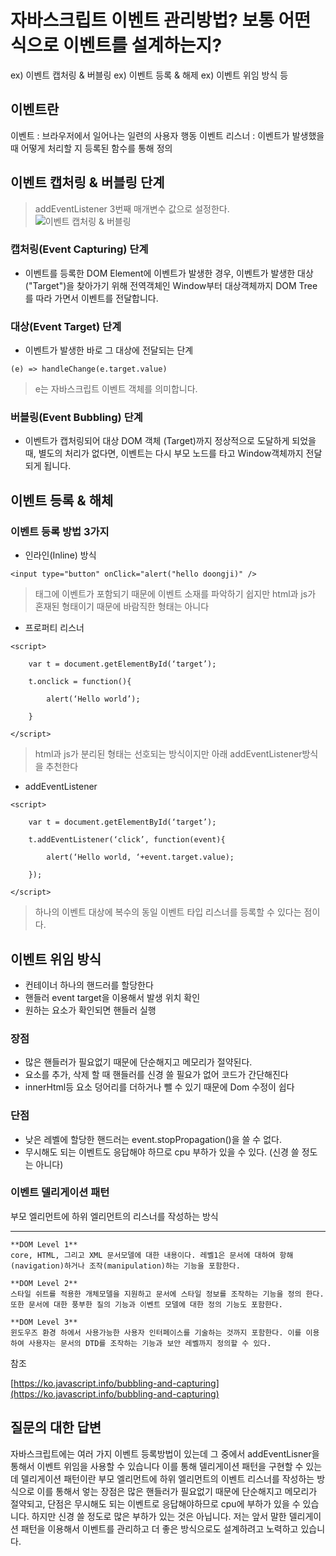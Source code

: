 # 자바스크립트 이벤트 관리방법? 보통 어떤 식으로 이벤트를 설계하는지?

ex) 이벤트 캡처링 & 버블링
ex) 이벤트 등록 & 해제
ex) 이벤트 위임 방식 등

## 이벤트란

이벤트 : 브라우저에서 일어나는 일련의 사용자 행동
이벤트 리스너 : 이벤트가 발생했을 때 어떻게 처리할 지 등록된 함수를 통해 정의

## 이벤트 캡처링 & 버블링 단계

> addEventListener 3번째 매개변수 값으로 설정한다.
> ![이벤트 캡처링 & 버블링](https://miro.medium.com/max/664/1*DGinZ3yza-ZZBrhffBLjRQ.png)

### 캡처링(Event Capturing) 단계

- 이벤트를 등록한 DOM Element에 이벤트가 발생한 경우, 이벤트가 발생한 대상 ("Target")을 찾아가기 위해 전역객체인 Window부터 대상객체까지 DOM Tree를 따라 가면서 이벤트를 전달합니다.

### 대상(Event Target) 단계

- 이벤트가 발생한 바로 그 대상에 전달되는 단계

```
(e) => handleChange(e.target.value)
```

> e는 자바스크립트 이벤트 객체를 의미합니다.

### 버블링(Event Bubbling) 단계

- 이벤트가 캡처링되어 대상 DOM 객체 (Target)까지 정상적으로 도달하게 되었을 때, 별도의 처리가 없다면, 이벤트는 다시 부모 노드를 타고 Window객체까지 전달되게 됩니다.

## 이벤트 등록 & 해체

### 이벤트 등록 방법 3가지

- 인라인(Inline) 방식

```
<input type="button" onClick="alert("hello doongji)" />
```

> 태그에 이벤트가 포함되기 때문에 이벤트 소재를 파악하기 쉽지만 html과 js가 혼재된 형태이기 때문에 바람직한 형태는 아니다

- 프로퍼티 리스너

```
<script>

    var t = document.getElementById(‘target’);

    t.onclick = function(){

        alert(‘Hello world’);

    }

</script>
```

> html과 js가 분리된 형태는 선호되는 방식이지만 아래 addEventListener방식을 추천한다

- addEventListener

```
<script>

    var t = document.getElementById(‘target’);

    t.addEventListener(‘click’, function(event){

        alert(‘Hello world, ‘+event.target.value);

    });

</script>
```

> 하나의 이벤트 대상에 복수의 동일 이벤트 타입 리스너를 등록할 수 있다는 점이다.

## 이벤트 위임 방식

- 컨테이너 하나의 핸드러를 할당한다
- 핸들러 event target을 이용해서 발생 위치 확인
- 원하는 요소가 확인되면 핸들러 실행

### 장점

- 많은 핸들러가 필요없기 때문에 단순해지고 메모리가 절약된다.
- 요소를 추가, 삭제 할 때 핸들러를 신경 쓸 필요가 없어 코드가 간단해진다
- innerHtml등 요소 덩어리를 더하거나 뺄 수 있기 때문에 Dom 수정이 쉽다

### 단점

- 낮은 레벨에 할당한 핸드러는 event.stopPropagation()을 쓸 수 없다.
- 무시해도 되는 이벤트도 응답해야 하므로 cpu 부하가 있을 수 있다. (신경 쓸 정도는 아니다)

### 이벤트 델리게이션 패턴

부모 엘리먼트에 하위 엘리먼트의 리스너를 작성하는 방식

---

```
**DOM Level 1**
core, HTML, 그리고 XML 문서모델에 대한 내용이다. 레벨1은 문서에 대하여 항해(navigation)하거나 조작(manipulation)하는 기능을 포함한다.

**DOM Level 2**
스타일 쉬트를 적용한 개체모델을 지원하고 문서에 스타일 정보를 조작하는 기능을 정의 한다. 또한 문서에 대한 풍부한 질의 기능과 이벤트 모델에 대한 정의 기능도 포함한다.

**DOM Level 3**
윈도우즈 환경 하에서 사용가능한 사용자 인터페이스를 기술하는 것까지 포함한다. 이를 이용하여 사용자는 문서의 DTD를 조작하는 기능과 보안 레벨까지 정의할 수 있다.
```

참조

[https://ko.javascript.info/bubbling-and-capturing](https://ko.javascript.info/bubbling-and-capturing) <br>

## 질문의 대한 답변

자바스크립트에는 여러 가지 이벤트 등록방법이 있는데 그 중에서 addEventLisner을 통해서
이벤트 위임을 사용할 수 있습니다 이를 통해 델리게이션 패턴을 구현할 수 있는데
델리게이션 패턴이란 부모 엘리먼트에 하위 엘리먼트의 이벤트 리스너를 작성하는 방식으로
이를 통해서 엏는 장점은 많은 핸들러가 필요없기 때문에 단순해지고 메모리가 절약되고,
단점은 무시해도 되는 이벤트로 응답해야하므로 cpu에 부하가 있을 수 있습니다.
하지만 신경 쓸 정도로 많은 부하가 있는 것은 아닙니다.
저는 앞서 말한 델리게이션 패턴을 이용해서 이벤트를 관리하고
더 좋은 방식으로도 설계하려고 노력하고 있습니다.
